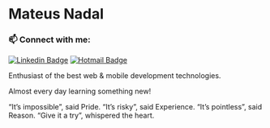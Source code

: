 # Mateus Nadal

### 📫 Connect with me:

[![Linkedin Badge](https://img.shields.io/badge/-nadalmateus-blue?style=flat-square&logo=Linkedin&logoColor=white&link=https://www.linkedin.com/in/nadalmateus/)](https://www.linkedin.com/in/nadalmateus/) 
[![Hotmail Badge](https://img.shields.io/badge/nadalmateus@outlook.com-0078D4?style=flat-square&logo=microsoft-outlook&logoColor=white&link=mailto:nadalmateus@outlook.com)](mailto:nadalmateus@outlook.com)

Enthusiast of the best web & mobile development technologies.

Almost every day learning something new!

“It’s impossible”, said Pride. “It’s risky”, said Experience. “It’s pointless”, said Reason. “Give it a try”, whispered the heart.
